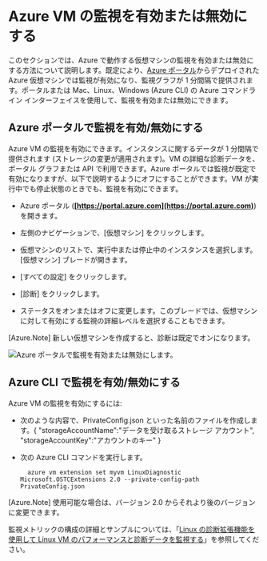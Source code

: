 <properties
   pageTitle="Azure VM の監視を有効または無効にする"
   description="Azure VM の監視を有効または無効にする方法を説明します"
   services="virtual-machines-linux"
   documentationCenter="virtual-machines"
   authors="kmouss"
   manager="drewm"
   editor=""/>

<tags
   ms.service="virtual-machines-linux"
   ms.devlang="NA"
   ms.topic="article"
   ms.tgt_pltfrm="vm-linux"
   ms.workload="infrastructure"
   ms.date="02/08/2016"
   ms.author="kmouss"/>
   
# Azure VM の監視を有効または無効にする

このセクションでは、Azure で動作する仮想マシンの監視を有効または無効にする方法について説明します。既定により、[Azure ポータル](https://portal.azure.com)からデプロイされた Azure 仮想マシンでは監視が有効になり、監視グラフが 1 分間隔で提供されます。ポータルまたは Mac、Linux、Windows (Azure CLI) の Azure コマンドライン インターフェイスを使用して、監視を有効または無効にできます。

## Azure ポータルで監視を有効/無効にする
 
Azure VM の監視を有効にできます。インスタンスに関するデータが 1 分間隔で提供されます (ストレージの変更が適用されます)。VM の詳細な診断データを、ポータル グラフまたは API で利用できます。Azure ポータルでは監視が既定で有効になりますが、以下で説明するようにオフにすることができます。VM が実行中でも停止状態のときでも、監視を有効にできます。

- Azure ポータル (**[https://portal.azure.com](https://portal.azure.com)**) を開きます。

- 左側のナビゲーションで、[仮想マシン] をクリックします。

- 仮想マシンのリストで、実行中または停止中のインスタンスを選択します。[仮想マシン] ブレードが開きます。

- [すべての設定] をクリックします。

- [診断] をクリックします。

- ステータスをオンまたはオフに変更します。このブレードでは、仮想マシンに対して有効にする監視の詳細レベルを選択することもできます。

[Azure.Note] 新しい仮想マシンを作成すると、診断は既定でオンになります。

![Azure ポータルで監視を有効または無効にします。][1]


## Azure CLI で監視を有効/無効にする
 
Azure VM の監視を有効にするには:

- 次のような内容で、PrivateConfig.json といった名前のファイルを作成します。{ "storageAccountName":"データを受け取るストレージ アカウント", "storageAccountKey":"アカウントのキー" }
- 次の Azure CLI コマンドを実行します。

        azure vm extension set myvm LinuxDiagnostic Microsoft.OSTCExtensions 2.0 --private-config-path PrivateConfig.json

[Azure.Note] 使用可能な場合は、バージョン 2.0 からそれより後のバージョンに変更できます。

監視メトリックの構成の詳細とサンプルについては、「[Linux の診断拡張機能を使用して Linux VM のパフォーマンスと診断データを監視する](virtual-machines-linux-classic-diagnostic-extension/)」を参照してください。

<!--Image references-->
[1]: ./media/virtual-machines-linux-vm-monitoring/portal-enable-disable.png
 

<!---HONumber=AcomDC_0323_2016-->

